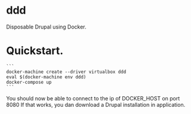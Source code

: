 # ddd
Disposable Drupal using Docker.

# Quickstart.
    ```
    docker-machine create --driver virtualbox ddd
    eval $(docker-machine env ddd)
    docker-compose up
    ```

You should now be able to connect to the ip of DOCKER\_HOST on port 8080
If that works, you dan download a Drupal installation in application.
